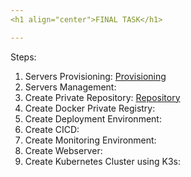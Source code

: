 ```yaml
---
<h1 align="center">FINAL TASK</h1>

---
```





Steps:

1. Servers Provisioning: [Provisioning](<1. provisioning/1. provisioning.md>)
2. Servers Management:
3. Create Private Repository: [Repository](<3. repository/3. repository.md>)
4. Create Docker Private Registry: 
5. Create Deployment Environment: 
6. Create CICD: 
7. Create Monitoring Environment: 
8. Create Webserver: 
9. Create Kubernetes Cluster using K3s: 